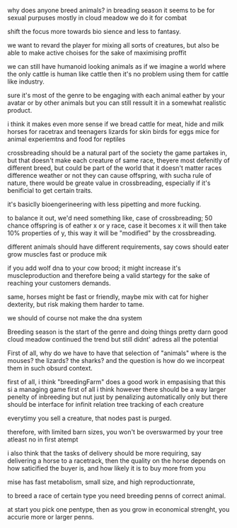 
why does anyone breed animals? in breading season it seems to be for sexual purpuses mostly
in cloud meadow we do it for combat

shift the focus more towards bio sience and less to fantasy.

we want to revard the player for mixing all sorts of creatures, but also be able to make active choises for the sake of maximising proffit

we can still have humanoid looking animals as if we imagine a world where the only cattle is human like cattle
then it's no problem using them for cattle like industry.

sure it's most of the genre to be engaging with each animal eather by your avatar or by other animals
but you can still ressult it in a somewhat realistic product.

i think it makes even more sense if we bread cattle for meat, hide and milk
horses for racetrax and teenagers
lizards for skin 
birds for eggs
mice for animal experiemtns and food for reptiles

crossbreading should be a natural part of the society the game partakes in, but that doesn't make each creature of same race, 
theyere most defenitly of different breed, but could be part of the world that it doesn't matter races difference weather or not they can cause 
offspring, with sucha rule of nature, there would be greate value in crossbreading, especially if it's benificial to get certain traits.

it's basiclly bioengerineering with less pipetting and more fucking.

to balance it out, we'd need something like, case of crossbreading; 50 chance offspring is of eather x or y race, case it becomes x it will 
then take 10% properties of y, 
this way it will be "modified" by the crossbreading.


different animals should have different requirements, say cows should eater grow muscles fast or produce mik

if you add wolf dna to your cow brood; it might increase it's muscleproduction and therefore being a valid startegy for the sake 
of reaching your customers demands.

same, horses might be fast or friendly, maybe mix with cat for higher dexterity, but risk making them harder to tame.

we should of course not make the dna system 


Breeding season is the start of the genre and doing things pretty darn good
cloud meadow continued the trend but still didnt' adress all the potential

First of all, why do we have to have that selection of "animals"
where is the mouses? the lizards? the sharks? and the question is how do we incorpeat
them in such obsurd context.

first of all, i think "breedingFarm" does a good work in empasising that this si a managing game first of all
i think however there should be a way larger penelty of inbreeding
but nut just by penalizing automatically only
but there should be interface for infinit relation tree tracking of each creature

everytimy you sell a creature, that nodes past is purged.

therefore, with limited barn sizes, you won't be overswarmed by your tree atleast no in first atempt

i also think that the tasks of delivery should be more requiring, say delivering a horse to 
a racetrack, then the quality on the horse depends on how saticified the buyer is, and how likely it is to buy more 
from you

mise has fast metabolism, small size, and high reproductionrate, 

to breed a race of certain type you need breeding penns of correct animal.

at start you pick one pentype, 
then as you grow in economical strenght, you accurie more or larger penns.

